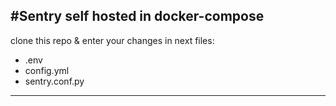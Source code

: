 #Sentry self hosted in docker-compose
---

clone this repo & enter your changes in next files:

 - .env
 - config.yml
 - sentry.conf.py

---








